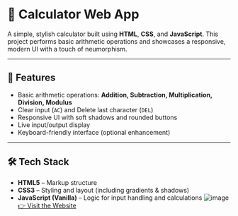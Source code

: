 # 🧮 Calculator Web App

A simple, stylish calculator built using **HTML**, **CSS**, and **JavaScript**. This project performs basic arithmetic operations and showcases a responsive, modern UI with a touch of neumorphism.

---

## 🚀 Features

- Basic arithmetic operations: **Addition, Subtraction, Multiplication, Division, Modulus**
- Clear input (`AC`) and Delete last character (`DEL`)
- Responsive UI with soft shadows and rounded buttons
- Live input/output display
- Keyboard-friendly interface (optional enhancement)

---

## 🛠️ Tech Stack

- **HTML5** – Markup structure
- **CSS3** – Styling and layout (including gradients & shadows)
- **JavaScript (Vanilla)** – Logic for input handling and calculations
![image](https://github.com/user-attachments/assets/aaf6d0a0-9a91-4375-a700-ba768c485861)
[👉 Visit the Website](https://mohamed-alnagar.github.io/Calculator/)
